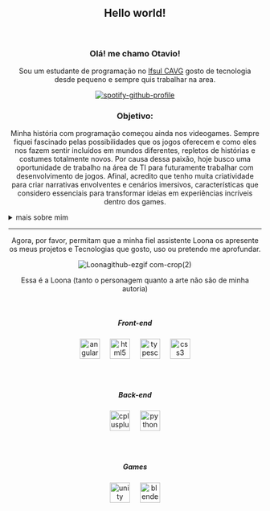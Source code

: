 <div align="center">
  
  ## Hello world!
  
</div>
<br>
<div align="center">
<h3>Olá! me chamo Otavio!</h3>
<p>
Sou um estudante de programação no <a href="https://www.google.com/maps/place/IFSul+Campus+Cavg/@-31.7166985,-52.3095334,3a,75y,90t/data=!3m8!1e2!3m6!1sAF1QipNXWJGhLO3rdikFIK4EvBbjad8mFgI5ddt7emtP!2e10!3e12!6shttps:%2F%2Flh5.googleusercontent.com%2Fp%2FAF1QipNXWJGhLO3rdikFIK4EvBbjad8mFgI5ddt7emtP%3Dw114-h86-k-no!7i4000!8i3000!4m11!1m2!2m1!1sifsul+cavg!3m7!1s0x9511b5c0157e473f:0xd2967984e61688da!8m2!3d-31.7165169!4d-52.3097135!10e5!15sCgppZnN1bCBjYXZnkgEHY29sbGVnZeABAA!16s%2Fg%2F11tg0psp6g?entry=ttu&g_ep=EgoyMDI0MTIxMS4wIKXMDSoASAFQAw%3D%3D" target="_blank" rel="noopener noreferrer">Ifsul CAVG</a> gosto de tecnologia desde pequeno e sempre quis trabalhar na area.
<p>

[![spotify-github-profile](https://spotify-github-profile.kittinanx.com/api/view?uid=31loy3bkronvu2cct6zusmqwtvam&cover_image=true&theme=natemoo-re&show_offline=false&background_color=121212&interchange=true&bar_color=53b14f&bar_color_cover=false)](https://github.com/kittinan/spotify-github-profile)
  
</div>


<div align="center">
<h3>Objetivo:</h3>
<p>
Minha história com programação começou ainda nos videogames. Sempre fiquei fascinado pelas possibilidades que os jogos oferecem e como eles nos fazem sentir incluídos em mundos diferentes, repletos de histórias e costumes totalmente novos. Por causa dessa paixão, hoje busco uma oportunidade de trabalho na área de TI para futuramente trabalhar com desenvolvimento de jogos.
Afinal, acredito que tenho muita criatividade para criar narrativas envolventes e cenários imersivos, características que considero essenciais para transformar ideias em experiências incríveis dentro dos games.
<p>
</div>

 
<details>
  <summary>mais sobre mim</summary>


  - 🔭 I’m currently working on [CPP](https://github.com/OtavioDSP/CPP)
  
  - 🌱 I’m currently learning <img src="https://cdn.jsdelivr.net/gh/devicons/devicon/icons/cplusplus/cplusplus-original.svg"  width="25" align="middle" alt="cplusplus logo"/>
  
  - 🤔 I’m looking for help with <img src="https://cdn.jsdelivr.net/gh/devicons/devicon/icons/blender/blender-original.svg"  width="25" align="middle" alt="cplusplus logo"/>
  
</details>


***
<div align="center">
<p>
  Agora, por favor, permitam que a minha fiel assistente Loona os apresente os meus projetos e Tecnologias que gosto, uso ou pretendo me aprofundar.
</p>
  
![Loonagithub-ezgif com-crop(2)](https://github.com/user-attachments/assets/a30df436-0c45-4b45-a5da-cd80943e7064)

<p color="gray">Essa é a Loona (tanto o personagem quanto a arte não são de minha autoria)</p>


</div>

<br>
<div align="center">
  <h5>Front-end</h5>
  <img src="https://cdn.jsdelivr.net/gh/devicons/devicon/icons/angularjs/angularjs-original.svg" height="40" alt="angularjs logo"  />
  <img width="12" />
  <img src="https://cdn.jsdelivr.net/gh/devicons/devicon/icons/html5/html5-original.svg" height="40" alt="html5 logo"  />
  <img width="12" />
  <img src="https://cdn.jsdelivr.net/gh/devicons/devicon/icons/typescript/typescript-original.svg" height="40" alt="typescript logo"  />
  <img width="12" />
  <img src="https://cdn.jsdelivr.net/gh/devicons/devicon/icons/css3/css3-original.svg" height="40" alt="css3 logo"  />
</div>

###
<br>
<div align="center">
  <h5>Back-end</h5>
  <img src="https://cdn.jsdelivr.net/gh/devicons/devicon/icons/cplusplus/cplusplus-original.svg" height="40" alt="cplusplus logo"  />
  <img width="12" />
  <img src="https://cdn.jsdelivr.net/gh/devicons/devicon/icons/python/python-original.svg" height="40" alt="python logo"  />
</div>

###
<br>
<div align="center">
  <h5>Games</h5>
  <img src="https://cdn.jsdelivr.net/gh/devicons/devicon/icons/unity/unity-original.svg" height="40" alt="unity logo"  />
  <img width="12" />
  <img src="https://cdn.jsdelivr.net/gh/devicons/devicon/icons/blender/blender-original.svg" height="40" alt="blender logo"  />
</div>

###




<div>  
  


</div>
